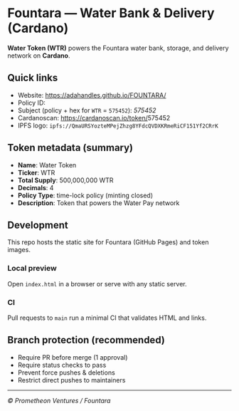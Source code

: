 # Fountara — Water Bank & Delivery (Cardano)

**Water Token (WTR)** powers the Fountara water bank, storage, and delivery network on **Cardano**.

## Quick links
- Website: https://adahandles.github.io/FOUNTARA/
- Policy ID: _<add-policy-id-here>_
- Subject (policy + hex for `WTR` = `575452`): _<policyid>575452_
- Cardanoscan: https://cardanoscan.io/token/<policyid>575452
- IPFS logo: `ipfs://QmaURSYozteMPejZhzg8YFdcQVDXKRmeRiCF151Yf2CRrK`

## Token metadata (summary)
- **Name**: Water Token
- **Ticker**: WTR
- **Total Supply**: 500,000,000 WTR
- **Decimals**: 4
- **Policy Type**: time-lock policy (minting closed)
- **Description**: Token that powers the Water Pay network

## Development
This repo hosts the static site for Fountara (GitHub Pages) and token images.

### Local preview
Open `index.html` in a browser or serve with any static server.

### CI
Pull requests to `main` run a minimal CI that validates HTML and links.

## Branch protection (recommended)
- Require PR before merge (1 approval)
- Require status checks to pass
- Prevent force pushes & deletions
- Restrict direct pushes to maintainers

---
_© Prometheon Ventures / Fountara_
